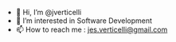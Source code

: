 - 👋 Hi, I’m @jverticelli
- 👀 I’m interested in Software Development
- 📫 How to reach me : jes.verticelli@gmail.com

<!---
jverticelli/jverticelli is a ✨ special ✨ repository because its `README.md` (this file) appears on your GitHub profile.
You can click the Preview link to take a look at your changes.
--->
